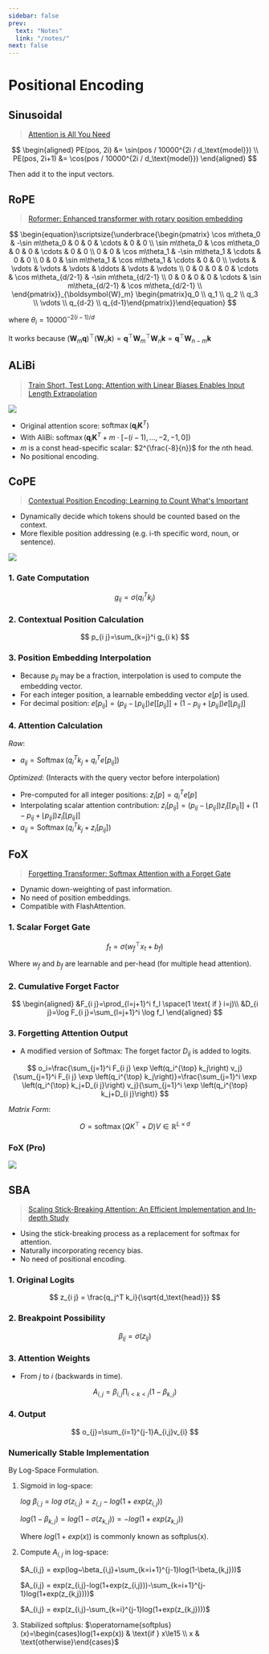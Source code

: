 ```yaml
---
sidebar: false
prev:
  text: "Notes"
  link: "/notes/"
next: false
---
```


# Positional Encoding

## Sinusoidal

> [Attention is All You Need](https://arxiv.org/abs/1706.03762)

$$
\begin{aligned}
PE(pos, 2i) &= \sin(pos / 10000^{2i / d_\text{model}}) \\
PE(pos, 2i+1) &= \cos(pos / 10000^{2i / d_\text{model}})
\end{aligned}
$$

Then add it to the input vectors.

## RoPE

> [Roformer: Enhanced transformer with rotary position embedding](https://arxiv.org/abs/2104.09864)

$$
\begin{equation}\scriptsize{\underbrace{\begin{pmatrix} \cos m\theta_0 & -\sin m\theta_0 & 0 & 0 & \cdots & 0 & 0 \\ \sin m\theta_0 & \cos m\theta_0 & 0 & 0 & \cdots & 0 & 0 \\ 0 & 0 & \cos m\theta_1 & -\sin m\theta_1 & \cdots & 0 & 0 \\ 0 & 0 & \sin m\theta_1 & \cos m\theta_1 & \cdots & 0 & 0 \\ \vdots & \vdots & \vdots & \vdots & \ddots & \vdots & \vdots \\ 0 & 0 & 0 & 0 & \cdots & \cos m\theta_{d/2-1} & -\sin m\theta_{d/2-1} \\ 0 & 0 & 0 & 0 & \cdots & \sin m\theta_{d/2-1} & \cos m\theta_{d/2-1} \\ \end{pmatrix}}_{\boldsymbol{W}_m} \begin{pmatrix}q_0 \\ q_1 \\ q_2 \\ q_3 \\ \vdots \\ q_{d-2} \\ q_{d-1}\end{pmatrix}}\end{equation}
$$

where $\theta_i = 10000^{-2(i-1)/d}$

It works because $(\boldsymbol{W}_m \boldsymbol{q})^{\top}(\boldsymbol{W}_n \boldsymbol{k}) =  \boldsymbol{q}^{\top} \boldsymbol{W}_m^{\top}\boldsymbol{W}_n \boldsymbol{k} = \boldsymbol{q}^{\top} \boldsymbol{W}_{n-m} \boldsymbol{k}$

## ALiBi

> [Train Short, Test Long: Attention with Linear Biases Enables Input Length Extrapolation](https://arxiv.org/abs/2108.12409)

![](assets/image-3.png)

- Original attention score: $\operatorname{softmax}(\textbf{q}_i\textbf{K}^T)$
- With AliBi: $\operatorname{softmax}(\textbf{q}_i\textbf{K}^T + m \cdot \left[-(i-1),\dots,-2,-1,0\right])$
- $m$ is a const head-specific scalar: $2^{\frac{-8}{n}}$ for the $n$th head.
- No positional encoding.

## CoPE

> [Contextual Position Encoding: Learning to Count What's Important](https://arxiv.org/abs/2405.18719)

- Dynamically decide which tokens should be counted based on the context.
- More flexible position addressing (e.g. i-th specific word, noun, or sentence).

![](assets/image-1.png)

### 1. Gate Computation

$$
g_{i j}=\sigma\left(q_i^T k_j\right)
$$

### 2. Contextual Position Calculation

$$
p_{i j}=\sum_{k=j}^i g_{i k}
$$

### 3. Position Embedding Interpolation

- Because $p_{i j}$ may be a fraction, interpolation is used to compute the embedding vector.
- For each integer position, a learnable embedding vector $e[p]$ is used.
- For decimal position: $e\left[p_{i j}\right]=\left(p_{i j}-\left\lfloor p_{i j}\right\rfloor\right) e\left[\left[p_{i j}\right]\right]+\left(1-p_{i j}+\left\lfloor p_{i j}\right\rfloor\right) e\left[\left\lfloor p_{i j}\right\rfloor\right]$

### 4. Attention Calculation

_Raw_:

- $a_{i j}=\operatorname{Softmax}\left(q_i^T k_j+q_i^T e\left[p_{i j}\right]\right)$

_Optimized_: (Interacts with the query vector before interpolation)

- Pre-computed for all integer positions: $z_i[p]=q_i^T e[p]$
- Interpolating scalar attention contribution: $z_i\left[p_{i j}\right]=\left(p_{i j}-\left\lfloor p_{i j}\right\rfloor\right) z_i\left[\left\lceil p_{i j}\right\rceil\right]+\left(1-p_{i j}+\left\lfloor p_{i j}\right\rfloor\right) z_i\left[\left\lfloor p_{i j}\right\rfloor\right]$
- $a_{i j}=\operatorname{Softmax}\left(q_i^T k_j+z_i\left[p_{i j}\right]\right)$

## FoX

> [Forgetting Transformer: Softmax Attention with a Forget Gate](https://arxiv.org/abs/2503.02130)

- Dynamic down-weighting of past information.
- No need of position embeddings.
- Compatible with FlashAttention.

### 1. Scalar Forget Gate

$$
f_t=\sigma\left(w_f^{\top} x_t+b_f\right)
$$

Where $w_f$ and $b_f$ are learnable and per-head (for multiple head attention).

### 2. Cumulative Forget Factor

$$
\begin{aligned}
&F_{i j}=\prod_{l=j+1}^i f_l \space(1 \text{ if } i=j)\\
&D_{i j}=\log F_{i j}=\sum_{l=j+1}^i \log f_l
\end{aligned}
$$

### 3. Forgetting Attention Output

- A modified version of Softmax: The forget factor $D_{i j}$ is added to logits.

$$
o_i=\frac{\sum_{j=1}^i F_{i j} \exp \left(q_i^{\top} k_j\right) v_j}{\sum_{j=1}^i F_{i j} \exp \left(q_i^{\top} k_j\right)}=\frac{\sum_{j=1}^i \exp \left(q_i^{\top} k_j+D_{i j}\right) v_j}{\sum_{j=1}^i \exp \left(q_i^{\top} k_j+D_{i j}\right)}
$$

_Matrix Form_:

$$
O=\operatorname{softmax}\left(Q K^{\top}+D\right) V \in \mathbb{R}^{L \times d}
$$

### FoX (Pro)

![](assets/image-2.png)

## SBA

> [Scaling Stick-Breaking Attention: An Efficient Implementation and In-depth Study](https://arxiv.org/abs/2410.17980)

- Using the stick-breaking process as a replacement for softmax for attention.
- Naturally incorporating recency bias.
- No need of positional encoding.

### 1. Original Logits

$$
z_{i j} = \frac{q_j^T k_i}{\sqrt{d_\text{head}}}
$$

### 2. Breakpoint Possibility

$$
\beta_{i j} = \sigma(z_{i j})
$$

### 3. Attention Weights

- From $j$ to $i$ (backwards in time).

$$
A_{i,j}=\beta_{i,j}\prod_{i<k<j}(1-\beta_{k,j})
$$

### 4. Output

$$
o_{j}=\sum_{i=1}^{j-1}A_{i,j}v_{i}
$$

### Numerically Stable Implementation

By Log-Space Formulation.

1. Sigmoid in log-space:

   $log~\beta_{i,j} = log~\sigma(z_{i,j}) = z_{i,j}-log(1+exp(z_{i,j}))$

   $log(1-\beta_{k,j}) = log(1-\sigma(z_{k,j})) = -log(1+exp(z_{k,j}))$

   Where $log(1+exp(x))$ is commonly known as softplus(x).

2. Compute $A_{i,j}$ in log-space:

   $A_{i,j} = exp(log~\beta_{i,j}+\sum_{k=i+1}^{j-1}log(1-\beta_{k,j}))$

   $A_{i,j} = exp(z_{i,j}-log(1+exp(z_{i,j}))-\sum_{k=i+1}^{j-1}log(1+exp(z_{k,j})))$

   $A_{i,j} = exp(z_{i,j}-\sum_{k=i}^{j-1}log(1+exp(z_{k,j})))$

3. Stabilized softplus:
   $\operatorname{softplus}(x)=\begin{cases}log(1+exp(x)) & \text{if } x\le15 \\ x & \text{otherwise}\end{cases}$

